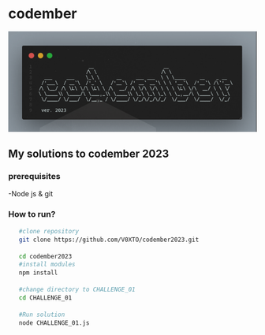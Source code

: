 # codember
![codember2023](./codemberimage.png)
## My solutions to codember 2023

### prerequisites
 -Node js & git

### How to run?
```bash
   #clone repository
   git clone https://github.com/V0XTO/codember2023.git

   cd codember2023
   #install modules
   npm install

   #change directory to CHALLENGE_01
   cd CHALLENGE_01

   #Run solution
   node CHALLENGE_01.js
```


